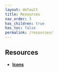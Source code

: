 ```yaml
---
layout: default
title: Resources
nav_order: 3
has_children: true
has_toc: false
permalink: /resources/
---
```


## Resources

- [**Icons**](icons)
